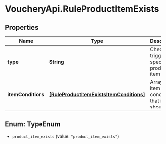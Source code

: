 # VoucheryApi.RuleProductItemExists

## Properties

Name | Type | Description | Notes
------------ | ------------- | ------------- | -------------
**type** | **String** | Check if trigger has specific product item related | [default to &#39;product_item_exists&#39;]
**itemConditions** | [**[RuleProductItemExistsItemConditions]**](RuleProductItemExistsItemConditions.md) | Array of item conditions, that item should fit | 



## Enum: TypeEnum


* `product_item_exists` (value: `"product_item_exists"`)




